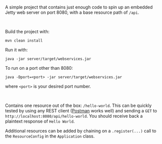 A simple project that contains just enough code to spin up an embedded Jetty web server on port 8080, with a base resource path of `/api`.

<br>

Build the project with:

```
mvn clean install
```

Run it with:

```
java -jar server/target/webservices.jar
```

To run on a port other than 8080:

```
java -Dport=<port> -jar server/target/webservices.jar
```
where `<port>` is your desired port number.

<br>

Contains one resource out of the box: `/hello-world`. This can be quickly tested by using any REST client ([Postman](https://www.getpostman.com/) works well) and sending a `GET` to `http://localhost:8080/api/hello-world`. You should receive back a plaintext response of `Hello World`.

Additional resources can be added by chaining on a `.register(...)` call to the `ResourceConfig` in the `Application` class.